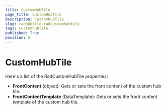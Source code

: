 ```yaml
---
title: CustomHubTile
page_title: CustomHubTile
description: CustomHubTile
slug: radhubtile-radcustomhubtile
tags: customhubtile
published: True
position: 5
---
```


# CustomHubTile

Here's a list of the RadCustomHubTile properties:

* **FrontContent** (object): Gets or sets the front content of the custom hub tile.
* **FrontContentTemplate** (DataTemplate): Gets or sets the front content template of the custom hub tile.